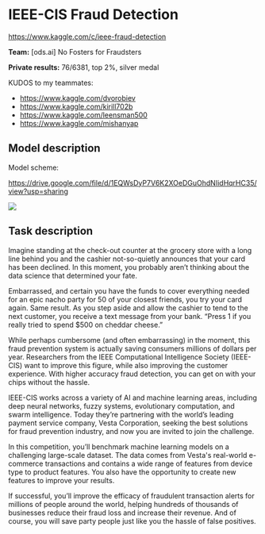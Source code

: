 # IEEE-CIS Fraud Detection
https://www.kaggle.com/c/ieee-fraud-detection

**Team:** [ods.ai] No Fosters for Fraudsters

**Private results:** 76/6381, top 2%, silver medal

KUDOS to my teammates:
  - https://www.kaggle.com/dvorobiev
  - https://www.kaggle.com/kirill702b
  - https://www.kaggle.com/leensman500
  - https://www.kaggle.com/mishanyap

## Model description

Model scheme:

https://drive.google.com/file/d/1EQWsDyP7V6K2XOeDGuOhdNIidHqrHC35/view?usp=sharing

![](https://github.com/blacKitten13/kaggle-fraud-detection/blob/master/FraudDetection_Solution_Scheme.png?raw=true)

## Task description
Imagine standing at the check-out counter at the grocery store with a long line behind you and the cashier not-so-quietly announces that your card has been declined. In this moment, you probably aren’t thinking about the data science that determined your fate.

Embarrassed, and certain you have the funds to cover everything needed for an epic nacho party for 50 of your closest friends, you try your card again. Same result. As you step aside and allow the cashier to tend to the next customer, you receive a text message from your bank. “Press 1 if you really tried to spend $500 on cheddar cheese.”

While perhaps cumbersome (and often embarrassing) in the moment, this fraud prevention system is actually saving consumers millions of dollars per year. Researchers from the IEEE Computational Intelligence Society (IEEE-CIS) want to improve this figure, while also improving the customer experience. With higher accuracy fraud detection, you can get on with your chips without the hassle.

IEEE-CIS works across a variety of AI and machine learning areas, including deep neural networks, fuzzy systems, evolutionary computation, and swarm intelligence. Today they’re partnering with the world’s leading payment service company, Vesta Corporation, seeking the best solutions for fraud prevention industry, and now you are invited to join the challenge.

In this competition, you’ll benchmark machine learning models on a challenging large-scale dataset. The data comes from Vesta's real-world e-commerce transactions and contains a wide range of features from device type to product features. You also have the opportunity to create new features to improve your results.

If successful, you’ll improve the efficacy of fraudulent transaction alerts for millions of people around the world, helping hundreds of thousands of businesses reduce their fraud loss and increase their revenue. And of course, you will save party people just like you the hassle of false positives.
